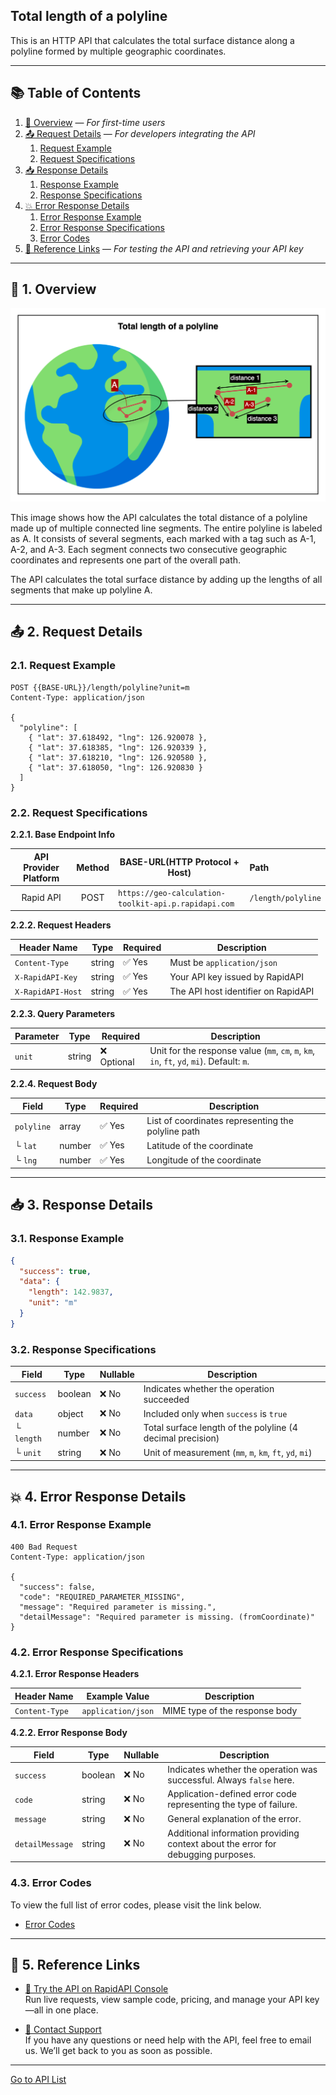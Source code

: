 ## Total length of a polyline

This is an HTTP API that calculates the total surface distance along a polyline formed by multiple geographic coordinates.

---

## 📚 Table of Contents

1. [🧭 Overview](#-1-overview) — *For first-time users*
2. [📤 Request Details](#-2-request-details) — *For developers integrating the API*
    1. [Request Example](#21-request-example)
    2. [Request Specifications](#22-request-specifications)
3. [📥 Response Details](#-3-response-details)
    1. [Response Example](#31-response-example)
    2. [Response Specifications](#32-response-specifications)
4. [💥 Error Response Details](#-4-error-response-details)
    1. [Error Response Example](#41-error-response-example)
    2. [Error Response Specifications](#42-error-response-specifications)
    3. [Error Codes](#43-error-codes)
5. [🔗 Reference Links](#-5-reference-links) — *For testing the API and retrieving your API key*

---

## 🧭 1. Overview

![total-length-of-a-polyline](./img/total-length-of-a-polyline.png)

This image shows how the API calculates the total distance of a polyline made up of multiple connected line segments.
The entire polyline is labeled as A. It consists of several segments, each marked with a tag such as A-1, A-2, and A-3.
Each segment connects two consecutive geographic coordinates and represents one part of the overall path.

The API calculates the total surface distance by adding up the lengths of all segments that make up polyline A.

---

## 📤 2. Request Details

### 2.1. Request Example

```http request
POST {{BASE-URL}}/length/polyline?unit=m
Content-Type: application/json

{
  "polyline": [
    { "lat": 37.618492, "lng": 126.920078 },
    { "lat": 37.618385, "lng": 126.920339 },
    { "lat": 37.618210, "lng": 126.920580 },
    { "lat": 37.618050, "lng": 126.920830 }
  ]
}
```

### 2.2. Request Specifications

**2.2.1. Base Endpoint Info**

| API Provider Platform | Method | BASE-URL(HTTP Protocol + Host)                       | Path               |
|:---------------------:|:------:|------------------------------------------------------|:-------------------|
|       Rapid API       |  POST  | `https://geo-calculation-toolkit-api.p.rapidapi.com` | `/length/polyline` |

**2.2.2. Request Headers**

| Header Name       | Type   | Required | Description                         |
|-------------------|--------|----------|-------------------------------------|
| `Content-Type`    | string | ✅ Yes    | Must be `application/json`          |
| `X-RapidAPI-Key`  | string | ✅ Yes    | Your API key issued by RapidAPI     |
| `X-RapidAPI-Host` | string | ✅ Yes    | The API host identifier on RapidAPI |

**2.2.3. Query Parameters**

| Parameter | Type   | Required   | Description                                                                                |
|-----------|--------|------------|--------------------------------------------------------------------------------------------|
| `unit`    | string | ❌ Optional | Unit for the response value (`mm`, `cm`, `m`, `km`, `in`, `ft`, `yd`, `mi`). Default: `m`. |

**2.2.4. Request Body**

| Field      | Type   | Required | Description                                        |
|------------|--------|----------|----------------------------------------------------|
| `polyline` | array  | ✅ Yes    | List of coordinates representing the polyline path |
| └ `lat`    | number | ✅ Yes    | Latitude of the coordinate                         |
| └ `lng`    | number | ✅ Yes    | Longitude of the coordinate                        |

---

## 📥 3. Response Details

### 3.1. Response Example

```json
{
  "success": true,
  "data": {
    "length": 142.9837,
    "unit": "m"
  }
}
```

### 3.2. Response Specifications

| Field      | Type    | Nullable | Description                                                |
|------------|---------|----------|------------------------------------------------------------|
| `success`  | boolean | ❌ No     | Indicates whether the operation succeeded                  |
| `data`     | object  | ❌ No     | Included only when `success` is `true`                     |
| └ `length` | number  | ❌ No     | Total surface length of the polyline (4 decimal precision) |
| └ `unit`   | string  | ❌ No     | Unit of measurement (`mm`, `m`, `km`, `ft`, `yd`, `mi`)    |

---

## 💥 4. Error Response Details

### 4.1. Error Response Example

```http request
400 Bad Request
Content-Type: application/json

{
  "success": false,
  "code": "REQUIRED_PARAMETER_MISSING",
  "message": "Required parameter is missing.",
  "detailMessage": "Required parameter is missing. (fromCoordinate)"
}
```

### 4.2. Error Response Specifications

**4.2.1. Error Response Headers**

| Header Name    | Example Value      | Description                    |
|----------------|--------------------|--------------------------------|
| `Content-Type` | `application/json` | MIME type of the response body |

**4.2.2. Error Response Body**

| Field           | Type    | Nullable | Description                                                                      |
|-----------------|---------|----------|----------------------------------------------------------------------------------|
| `success`       | boolean | ❌ No     | Indicates whether the operation was successful. Always `false` here.             |
| `code`          | string  | ❌ No     | Application-defined error code representing the type of failure.                 |
| `message`       | string  | ❌ No     | General explanation of the error.                                                |
| `detailMessage` | string  | ❌ No     | Additional information providing context about the error for debugging purposes. |

### 4.3. Error Codes

To view the full list of error codes, please visit the link below.

- [Error Codes](./common/error-codes.md)

---

## 🔗 5. Reference Links

- [🚀 Try the API on RapidAPI Console](https://rapidapi.com/your-api/test)  
  Run live requests, view sample code, pricing, and manage your API key—all in one place.


- [💬 Contact Support](mailto:support@yourapi.com)  
  If you have any questions or need help with the API, feel free to email us. We’ll get back to you as soon as possible.

---

[Go to API List](../README)